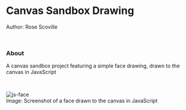 # Canvas Sandbox Drawing
Author: Rose Scoville

<br />

### About
A canvas sandbox project featuring a simple face drawing, drawn to the canvas in JavaScript

<br />

![js-face](https://github.com/user-attachments/assets/2296695e-6ebb-4c3d-a617-8d7ec5b1d945)  
Image: Screenshot of a face drawn to the canvas in JavaScript
